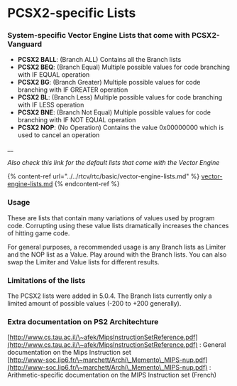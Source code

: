 # PCSX2-specific Lists

### System-specific Vector Engine Lists that come with PCSX2-Vanguard

* **PCSX2 BALL**: (Branch ALL) Contains all the Branch lists
* **PCSX2 BEQ**: (Branch Equal) Multiple possible values for code branching with IF EQUAL operation
* **PCSX2 BG**: (Branch Greater) Multiple possible values for code branching with IF GREATER operation
* **PCSX2 BL**: (Branch Less) Multiple possible values for code branching with IF LESS operation
* **PCSX2 BNE**: (Branch Not Equal) Multiple possible values for code branching with IF NOT EQUAL operation
* **PCSX2 NOP**: (No Operation) Contains the value 0x00000000 which is used to cancel an operation

__

_Also check this link for the default lists that come with the Vector Engine_

{% content-ref url="../../rtcv/rtc/basic/vector-engine-lists.md" %}
[vector-engine-lists.md](../../rtcv/rtc/basic/vector-engine-lists.md)
{% endcontent-ref %}

### Usage

These are lists that contain many variations of values used by program code. Corrupting using these value lists dramatically increases the chances of hitting game code.

For general purposes, a recommended usage is any Branch lists as Limiter and the NOP list as a Value. Play around with the Branch lists. You can also swap the Limiter and Value lists for different results.

### Limitations of the lists

The PCSX2 lists were added in 5.0.4. The Branch lists currently only a limited amount of possible values (-200 to +200 generally).

### Extra documentation on PS2 Architechture

[http://www.cs.tau.ac.il/\~afek/MipsInstructionSetReference.pdf](http://www.cs.tau.ac.il/\~afek/MipsInstructionSetReference.pdf) : General documentation on the Mips Instruction set\
[http://www-soc.lip6.fr/\~marchett/Archi\_Memento\_MIPS-nup.pdf](http://www-soc.lip6.fr/\~marchett/Archi\_Memento\_MIPS-nup.pdf) : Arithmetic-specific documentation on the MIPS Instruction set (French)
